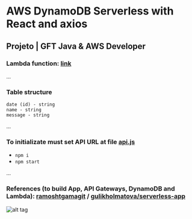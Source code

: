 # AWS DynamoDB Serverless with React and axios

## Projeto | GFT Java & AWS Developer


### Lambda function: [link](https://github.com/rtof83/aws-serverless-axios/blob/main/files/lambda.js)

...

### Table structure
```
date (id) - string
name - string
message - string
```

...

### To initializate must set API URL at file [api.js](https://github.com/rtof83/aws-serverless-axios/blob/main/src/services/api.js)

- `npm i`
- `npm start`

...

### References (to build App, API Gateways, DynamoDB and Lambda): [ramoshtgamagit](https://github.com/ramosht/gamagit) / [gulikholmatova/serverless-app](https://github.com/gulikholmatova/serverless-app)

![alt tag](https://hermes.digitalinnovation.one/assets/diome/logo.png)
